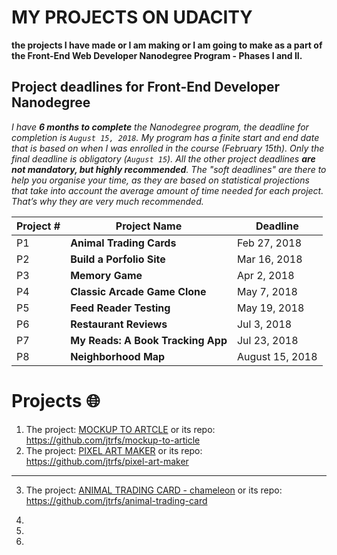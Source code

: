 # MY PROJECTS ON UDACITY
**the projects I have made or I am making or I am going to make as a part of the Front-End Web Developer Nanodegree Program - Phases I and II.**

## Project deadlines for **Front-End Developer Nanodegree**

*I have **6 months to complete** the Nanodegree program, the deadline for completion is `August 15, 2018`. My program has a finite start and end date that is based on when I was enrolled in the course (February 15th).*
*Only the final deadline is obligatory (`August 15`). All the other project deadlines **are not mandatory, but highly recommended**. The "soft deadlines" are there to help you organise your time, as they are based on statistical projections that take into account the average amount of time needed for each project. That’s why they are very much recommended.*

|Project # | Project Name | Deadline |
---------- | ------------- | ---------
| P1 | **Animal Trading Cards** | Feb 27, 2018 |
| P2 | **Build a Porfolio Site** | Mar 16, 2018 |
| P3 | **Memory Game** | Apr 2, 2018 |
| P4 | **Classic Arcade Game Clone** | May 7, 2018 |
| P5 | **Feed Reader Testing** | May 19, 2018 |
| P6 | **Restaurant Reviews** | Jul 3, 2018 |
| P7 | **My Reads: A Book Tracking App** | Jul 23, 2018 |
| P8 | **Neighborhood Map** | August 15, 2018 |

# Projects :globe_with_meridians:

1. The project: [MOCKUP TO ARTCLE](https://jtrfs.github.io/mockup-to-article/) or its repo: https://github.com/jtrfs/mockup-to-article
2. The project: [PIXEL ART MAKER](https://jtrfs.github.io/pixel-art-maker/) or its repo: https://github.com/jtrfs/pixel-art-maker

*****

3. The project: [ANIMAL TRADING CARD - chameleon](https://jtrfs.github.io/animal-trading-card/) or its repo: https://github.com/jtrfs/animal-trading-card


4. 
5. 
6.
